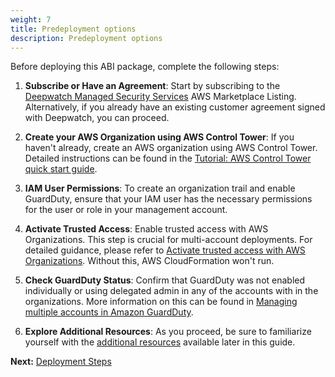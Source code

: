 ```yaml
---
weight: 7
title: Predeployment options
description: Predeployment options
---
```


Before deploying this ABI package, complete the following steps:
1. **Subscribe or Have an Agreement**: Start by subscribing to the [Deepwatch Managed Security Services](https://aws.amazon.com/marketplace/pp/prodview-7xr5ppn2unxfe) AWS Marketplace Listing. Alternatively, if you already have an existing customer agreement signed with Deepwatch, you can proceed.

2. **Create your AWS Organization using AWS Control Tower**: If you haven't already, create an AWS organization using AWS Control Tower. Detailed instructions can be found in the [Tutorial: AWS Control Tower quick start guide](https://docs.aws.amazon.com/controltower/latest/userguide/quick-start.html).

3. **IAM User Permissions**: To create an organization trail and enable GuardDuty, ensure that your IAM user has the necessary permissions for the user or role in your management account.

4. **Activate Trusted Access**: Enable trusted access with AWS Organizations. This step is crucial for multi-account deployments. For detailed guidance, please refer to [Activate trusted access with AWS Organizations](https://docs.aws.amazon.com/AWSCloudFormation/latest/UserGuide/stacksets-orgs-activate-trusted-access.html). Without this, AWS CloudFormation won't run.

5. **Check GuardDuty Status**: Confirm that GuardDuty was not enabled individually or using delegated admin in any of the accounts with in the organizations. More information on this can be found in [Managing multiple accounts in Amazon GuardDuty](https://docs.aws.amazon.com/guardduty/latest/ug/guardduty_accounts.html).

6. **Explore Additional Resources**: As you proceed, be sure to familiarize yourself with the [additional resources](/additional-resources/index.html) available later in this guide.

**Next:** [Deployment Steps](/deployment-steps/index.html)